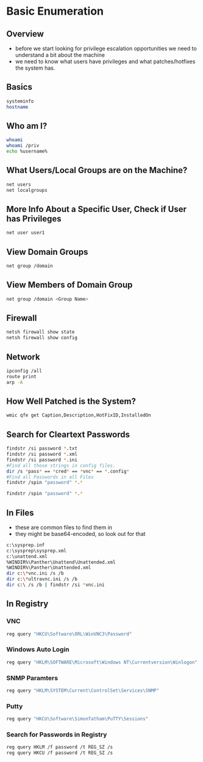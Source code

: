 # Basic Enumeration

## Overview

* before we start looking for privilege escalation opportunities we need to understand a bit about the machine
* we need to know what users have privileges and what patches/hotfixes the system has.

## Basics

```bash
systeminfo
hostname
```

## Who am I?

```bash
whoami
whoami /priv
echo %username%
```

## What Users/Local Groups are on the Machine?

```bash
net users
net localgroups
```

## More Info About a Specific User, Check if User has Privileges

```bash
net user user1
```

## View Domain Groups

```bash
net group /domain
```

## View Members of Domain Group

```bash
net group /domain <Group Name>
```

## Firewall

```bash
netsh firewall show state
netsh firewall show config
```

## Network

```bash
ipconfig /all
route print
arp -A
```

## How Well Patched is the System?

```bash
wmic qfe get Caption,Description,HotFixID,InstalledOn
```

## Search for Cleartext Passwords

```bash
findstr /si password *.txt
findstr /si password *.xml
findstr /si password *.ini
#Find all those strings in config files.
dir /s *pass* == *cred* == *vnc* == *.config*
#Find all Passwords in all Files
findstr /spin "password" *.*

findstr /spin "password" *.*
```

## In Files

* these are common files to find them in
* they might be base64-encoded, so look out for that

```bash
c:\sysprep.inf
c:\sysprep\sysprep.xml
c:\unattend.xml
%WINDIR%\Panther\Unattend\Unattended.xml
%WINDIR%\Panther\Unattended.xml
dir c:\*vnc.ini /s /b
dir c:\*ultravnc.ini /s /b
dir c:\ /s /b | findstr /si *vnc.ini
```

## In Registry

### VNC

```bash
reg query "HKCU\Software\ORL\WinVNC3\Password"
```

### Windows Auto Login

```bash
reg query "HKLM\SOFTWARE\Microsoft\Windows NT\Currentversion\Winlogon"
```

### SNMP Paramters

```bash
reg query "HKLM\SYSTEM\Current\ControlSet\Services\SNMP"
```

### Putty

```bash
reg query "HKCU\Software\SimonTatham\PuTTY\Sessions"
```

### Search for Passwords in Registry

```bash
reg query HKLM /f password /t REG_SZ /s
reg query HKCU /f password /t REG_SZ /s
```
